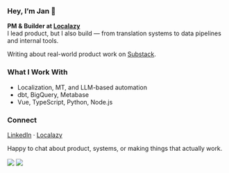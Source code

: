 ### Hey, I’m Jan 👋  

**PM & Builder at [Localazy](https://localazy.com)**  
I lead product, but I also build — from translation systems to data pipelines and internal tools.  

Writing about real-world product work on [Substack](https://realproductwork.substack.com).

### What I Work With  
- Localization, MT, and LLM-based automation  
- dbt, BigQuery, Metabase  
- Vue, TypeScript, Python, Node.js

### Connect  
[LinkedIn](https://www.linkedin.com/in/xbilek18/) · [Localazy](https://localazy.com)

Happy to chat about product, systems, or making things that actually work.

<img align="center" src="https://github-readme-stats.vercel.app/api/top-langs?username=honzabilek4&hide=css&layout=compact" />
<img align="center" src="https://github-readme-stats.vercel.app/api?username=honzabilek4&show_icons=true&count_private=true&include_all_commits=true&hide_rank=true" />

